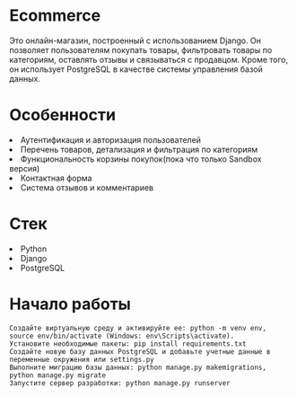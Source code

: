 # Ecommerce

Это онлайн-магазин, построенный с использованием Django. 
Он позволяет пользователям покупать товары, фильтровать товары по категориям, оставлять отзывы и связываться с продавцом. 
Кроме того, он использует PostgreSQL в качестве системы управления базой данных.

# Особенности

<li>Аутентификация и авторизация пользователей</li>
<li>Перечень товаров, детализация и фильтрация по категориям</li>
<li>Функциональность корзины покупок(пока что только Sandbox версия)</li>
<li>Контактная форма</li>
<li>Система отзывов и комментариев</li>

# Стек
<li> Python </li>
<li> Django </li>
<li> PostgreSQL </li>

# Начало работы

    Создайте виртуальную среду и активируйте ее: python -m venv env, source env/bin/activate (Windows: env\Scripts\activate).
    Установите необходимые пакеты: pip install requirements.txt
    Создайте новую базу данных PostgreSQL и добавьте учетные данные в переменные окружения или settings.py
    Выполните миграцию базы данных: python manage.py makemigrations, python manage.py migrate
    Запустите сервер разработки: python manage.py runserver
